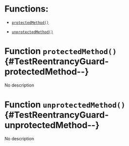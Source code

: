# Functions:

- [`protectedMethod()`](#TestReentrancyGuard-protectedMethod--)

- [`unprotectedMethod()`](#TestReentrancyGuard-unprotectedMethod--)

# Function `protectedMethod()` {#TestReentrancyGuard-protectedMethod--}

No description

# Function `unprotectedMethod()` {#TestReentrancyGuard-unprotectedMethod--}

No description
